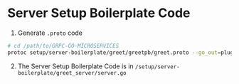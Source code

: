 # Server Setup Boilerplate Code

1. Generate `.proto` code

```bash
# cd /path/to/GRPC-GO-MICROSERVICES
protoc setup/server-boilerplate/greet/greetpb/greet.proto --go_out=plugins=grpc:.
```

2. The Server Setup Boilerplate Code is in `/setup/server-boilerplate/greet_server/server.go`